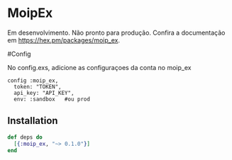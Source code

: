 # MoipEx

Em desenvolvimento. Não pronto para produção. Confira a documentação em https://hex.pm/packages/moip_ex.


#Config

No config.exs, adicione as configuraçoes da conta no moip_ex

```
config :moip_ex,
  token: "TOKEN",
  api_key: "API_KEY",
  env: :sandbox   #ou prod

```

## Installation

```elixir
def deps do
  [{:moip_ex, "~> 0.1.0"}]
end
```
